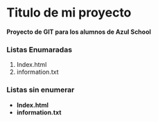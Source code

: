 # Titulo de mi proyecto
 **Proyecto de GIT para los alumnos de Azul School**

[//]:# (Listas enumeradas)
### Listas Enumaradas

1. Index.html
2. information.txt

### Listas sin enumerar
[//]:# (Listas sin enumerar)
* **Index.html**
* **information.txt**
